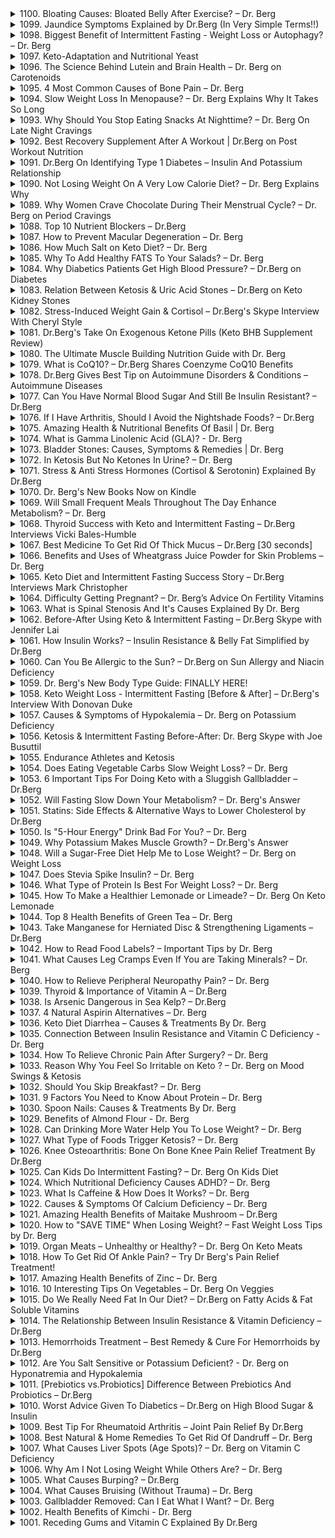 <details>
<summary>1100. Bloating Causes: Bloated Belly After Exercise? – Dr. Berg</summary>

<a href="https://www.youtube.com/watch?v=vEqNkAfUC9U" target="_blank">
    <img src="https://img.youtube.com/vi/vEqNkAfUC9U/maxresdefault.jpg" width="200">
</a>


</details>

<details>
<summary>1099. Jaundice Symptoms Explained by Dr.Berg (In Very Simple Terms!!)</summary>

<a href="https://www.youtube.com/watch?v=u6JoMOp0QX4" target="_blank">
    <img src="https://img.youtube.com/vi/u6JoMOp0QX4/maxresdefault.jpg" width="200">
</a>


</details>

<details>
<summary>1098. Biggest Benefit of Intermittent Fasting - Weight Loss or Autophagy? – Dr. Berg</summary>

<a href="https://www.youtube.com/watch?v=-mKvLQxaTvo" target="_blank">
    <img src="https://img.youtube.com/vi/-mKvLQxaTvo/maxresdefault.jpg" width="200">
</a>


</details>

<details>
<summary>1097. Keto-Adaptation and Nutritional Yeast</summary>

<a href="https://www.youtube.com/watch?v=TopndbVfJT0" target="_blank">
    <img src="https://img.youtube.com/vi/TopndbVfJT0/maxresdefault.jpg" width="200">
</a>


</details>

<details>
<summary>1096. The Science Behind Lutein and Brain Health – Dr. Berg on Carotenoids</summary>

<a href="https://www.youtube.com/watch?v=MkKhicdB4GA" target="_blank">
    <img src="https://img.youtube.com/vi/MkKhicdB4GA/maxresdefault.jpg" width="200">
</a>


</details>

<details>
<summary>1095. 4 Most Common Causes of Bone Pain – Dr. Berg</summary>

<a href="https://www.youtube.com/watch?v=C4u5XkZHL2U" target="_blank">
    <img src="https://img.youtube.com/vi/C4u5XkZHL2U/maxresdefault.jpg" width="200">
</a>


</details>

<details>
<summary>1094. Slow Weight Loss In Menopause? – Dr. Berg Explains Why It Takes So Long</summary>

<a href="https://www.youtube.com/watch?v=Tbb9yg_h9PU" target="_blank">
    <img src="https://img.youtube.com/vi/Tbb9yg_h9PU/maxresdefault.jpg" width="200">
</a>


</details>

<details>
<summary>1093. Why Should You Stop Eating Snacks At Nighttime? – Dr. Berg On Late Night Cravings</summary>

<a href="https://www.youtube.com/watch?v=EzSEuEvcueg" target="_blank">
    <img src="https://img.youtube.com/vi/EzSEuEvcueg/maxresdefault.jpg" width="200">
</a>


</details>

<details>
<summary>1092. Best Recovery Supplement After A Workout | Dr.Berg on Post Workout Nutrition</summary>

<a href="https://www.youtube.com/watch?v=0Aqx72Cr42c" target="_blank">
    <img src="https://img.youtube.com/vi/0Aqx72Cr42c/maxresdefault.jpg" width="200">
</a>


</details>

<details>
<summary>1091. Dr.Berg On Identifying Type 1 Diabetes – Insulin And Potassium Relationship</summary>

<a href="https://www.youtube.com/watch?v=l1iWQ8I9F3c" target="_blank">
    <img src="https://img.youtube.com/vi/l1iWQ8I9F3c/maxresdefault.jpg" width="200">
</a>


</details>

<details>
<summary>1090. Not Losing Weight On A Very Low Calorie Diet? – Dr. Berg Explains Why</summary>

<a href="https://www.youtube.com/watch?v=KosvTTNe6Pk" target="_blank">
    <img src="https://img.youtube.com/vi/KosvTTNe6Pk/maxresdefault.jpg" width="200">
</a>


</details>

<details>
<summary>1089. Why Women Crave Chocolate During Their Menstrual Cycle? – Dr. Berg on Period Cravings</summary>

<a href="https://www.youtube.com/watch?v=7kcfM0MH6eY" target="_blank">
    <img src="https://img.youtube.com/vi/7kcfM0MH6eY/maxresdefault.jpg" width="200">
</a>


</details>

<details>
<summary>1088. Top 10 Nutrient Blockers – Dr.Berg</summary>

<a href="https://www.youtube.com/watch?v=qZFaXAuymro" target="_blank">
    <img src="https://img.youtube.com/vi/qZFaXAuymro/maxresdefault.jpg" width="200">
</a>


</details>

<details>
<summary>1087. How to Prevent Macular Degeneration – Dr. Berg</summary>

<a href="https://www.youtube.com/watch?v=CR_XWpdF0G0" target="_blank">
    <img src="https://img.youtube.com/vi/CR_XWpdF0G0/maxresdefault.jpg" width="200">
</a>


</details>

<details>
<summary>1086. How Much Salt on Keto Diet? – Dr. Berg</summary>

<a href="https://www.youtube.com/watch?v=MGDZI7FzqW8" target="_blank">
    <img src="https://img.youtube.com/vi/MGDZI7FzqW8/maxresdefault.jpg" width="200">
</a>


</details>

<details>
<summary>1085. Why To Add Healthy FATS To Your Salads? – Dr. Berg</summary>

<a href="https://www.youtube.com/watch?v=lQVKaWS_QZc" target="_blank">
    <img src="https://img.youtube.com/vi/lQVKaWS_QZc/maxresdefault.jpg" width="200">
</a>


</details>

<details>
<summary>1084. Why Diabetics Patients Get High Blood Pressure? – Dr.Berg on Diabetes</summary>

<a href="https://www.youtube.com/watch?v=sNNknWmTUJo" target="_blank">
    <img src="https://img.youtube.com/vi/sNNknWmTUJo/maxresdefault.jpg" width="200">
</a>


</details>

<details>
<summary>1083. Relation Between Ketosis & Uric Acid Stones – Dr.Berg on Keto Kidney Stones</summary>

<a href="https://www.youtube.com/watch?v=ip4KAIqgBII" target="_blank">
    <img src="https://img.youtube.com/vi/ip4KAIqgBII/maxresdefault.jpg" width="200">
</a>


</details>

<details>
<summary>1082. Stress-Induced Weight Gain & Cortisol – Dr.Berg's Skype Interview With Cheryl Style</summary>

<a href="https://www.youtube.com/watch?v=_Zt1pUDbwB0" target="_blank">
    <img src="https://img.youtube.com/vi/_Zt1pUDbwB0/maxresdefault.jpg" width="200">
</a>


</details>

<details>
<summary>1081. Dr.Berg's Take On Exogenous Ketone Pills (Keto BHB Supplement Review)</summary>

<a href="https://www.youtube.com/watch?v=TdyV71N0_Ko" target="_blank">
    <img src="https://img.youtube.com/vi/TdyV71N0_Ko/maxresdefault.jpg" width="200">
</a>


</details>

<details>
<summary>1080. The Ultimate Muscle Building Nutrition Guide with Dr. Berg</summary>

<a href="https://www.youtube.com/watch?v=x_VFWscxj34" target="_blank">
    <img src="https://img.youtube.com/vi/x_VFWscxj34/maxresdefault.jpg" width="200">
</a>


</details>

<details>
<summary>1079. What is CoQ10? – Dr.Berg Shares Coenzyme CoQ10 Benefits</summary>

<a href="https://www.youtube.com/watch?v=0XuH31s5k28" target="_blank">
    <img src="https://img.youtube.com/vi/0XuH31s5k28/maxresdefault.jpg" width="200">
</a>


</details>

<details>
<summary>1078. Dr.Berg Gives Best Tip on Autoimmune Disorders & Conditions – Autoimmune Diseases</summary>

<a href="https://www.youtube.com/watch?v=DkM6uPVY0PI" target="_blank">
    <img src="https://img.youtube.com/vi/DkM6uPVY0PI/maxresdefault.jpg" width="200">
</a>


</details>

<details>
<summary>1077. Can You Have Normal Blood Sugar And Still Be Insulin Resistant? – Dr.Berg</summary>

<a href="https://www.youtube.com/watch?v=Xc7XR4q9V2M" target="_blank">
    <img src="https://img.youtube.com/vi/Xc7XR4q9V2M/maxresdefault.jpg" width="200">
</a>


</details>

<details>
<summary>1076. If I Have Arthritis, Should I Avoid the Nightshade Foods? – Dr.Berg</summary>

<a href="https://www.youtube.com/watch?v=a3UIPrpgwKk" target="_blank">
    <img src="https://img.youtube.com/vi/a3UIPrpgwKk/maxresdefault.jpg" width="200">
</a>


</details>

<details>
<summary>1075. Amazing Health & Nutritional Benefits Of Basil | Dr. Berg</summary>

<a href="https://www.youtube.com/watch?v=DYfDMbl535Y" target="_blank">
    <img src="https://img.youtube.com/vi/DYfDMbl535Y/maxresdefault.jpg" width="200">
</a>


</details>

<details>
<summary>1074. What is Gamma Linolenic Acid (GLA)? - Dr. Berg</summary>

<a href="https://www.youtube.com/watch?v=jyjeI7HAfw8" target="_blank">
    <img src="https://img.youtube.com/vi/jyjeI7HAfw8/maxresdefault.jpg" width="200">
</a>


</details>

<details>
<summary>1073. Bladder Stones: Causes, Symptoms & Remedies | Dr. Berg</summary>

<a href="https://www.youtube.com/watch?v=BDxij2BcJSc" target="_blank">
    <img src="https://img.youtube.com/vi/BDxij2BcJSc/maxresdefault.jpg" width="200">
</a>


</details>

<details>
<summary>1072. In Ketosis But No Ketones In Urine? – Dr. Berg</summary>

<a href="https://www.youtube.com/watch?v=WecG0HDXDSg" target="_blank">
    <img src="https://img.youtube.com/vi/WecG0HDXDSg/maxresdefault.jpg" width="200">
</a>


</details>

<details>
<summary>1071. Stress & Anti Stress Hormones (Cortisol & Serotonin) Explained By Dr.Berg</summary>

<a href="https://www.youtube.com/watch?v=xmXFhglkz5c" target="_blank">
    <img src="https://img.youtube.com/vi/xmXFhglkz5c/maxresdefault.jpg" width="200">
</a>


</details>

<details>
<summary>1070. Dr. Berg's New Books Now on Kindle</summary>

<a href="https://www.youtube.com/watch?v=OJB9I_3NiYY" target="_blank">
    <img src="https://img.youtube.com/vi/OJB9I_3NiYY/maxresdefault.jpg" width="200">
</a>


</details>

<details>
<summary>1069. Will Small Frequent Meals Throughout The Day Enhance Metabolism? – Dr. Berg</summary>

<a href="https://www.youtube.com/watch?v=DCztEs0Hj4w" target="_blank">
    <img src="https://img.youtube.com/vi/DCztEs0Hj4w/maxresdefault.jpg" width="200">
</a>


</details>

<details>
<summary>1068. Thyroid Success with Keto and Intermittent Fasting – Dr.Berg Interviews Vicki Bales-Humble</summary>

<a href="https://www.youtube.com/watch?v=94iGdKQPze0" target="_blank">
    <img src="https://img.youtube.com/vi/94iGdKQPze0/maxresdefault.jpg" width="200">
</a>


</details>

<details>
<summary>1067. Best Medicine To Get Rid Of Thick Mucus – Dr.Berg [30 seconds]</summary>

<a href="https://www.youtube.com/watch?v=z6ba9e3pMp0" target="_blank">
    <img src="https://img.youtube.com/vi/z6ba9e3pMp0/maxresdefault.jpg" width="200">
</a>


</details>

<details>
<summary>1066. Benefits and Uses of Wheatgrass Juice Powder for Skin Problems – Dr. Berg</summary>

<a href="https://www.youtube.com/watch?v=TtpBKBRNeqo" target="_blank">
    <img src="https://img.youtube.com/vi/TtpBKBRNeqo/maxresdefault.jpg" width="200">
</a>


</details>

<details>
<summary>1065. Keto Diet and Intermittent Fasting Success Story – Dr.Berg Interviews Mark Christopher</summary>

<a href="https://www.youtube.com/watch?v=BSqc30Ka58I" target="_blank">
    <img src="https://img.youtube.com/vi/BSqc30Ka58I/maxresdefault.jpg" width="200">
</a>


</details>

<details>
<summary>1064. Difficulty Getting Pregnant? – Dr. Berg’s Advice On Fertility Vitamins</summary>

<a href="https://www.youtube.com/watch?v=N_ZCTOnHoFg" target="_blank">
    <img src="https://img.youtube.com/vi/N_ZCTOnHoFg/maxresdefault.jpg" width="200">
</a>


</details>

<details>
<summary>1063. What is Spinal Stenosis And It's Causes Explained By Dr. Berg</summary>

<a href="https://www.youtube.com/watch?v=S1tBzf7eCug" target="_blank">
    <img src="https://img.youtube.com/vi/S1tBzf7eCug/maxresdefault.jpg" width="200">
</a>


</details>

<details>
<summary>1062. Before-After Using Keto & Intermittent Fasting – Dr.Berg Skype with Jennifer Lai</summary>

<a href="https://www.youtube.com/watch?v=HIAAzKErrFc" target="_blank">
    <img src="https://img.youtube.com/vi/HIAAzKErrFc/maxresdefault.jpg" width="200">
</a>


</details>

<details>
<summary>1061. How Insulin Works? – Insulin Resistance & Belly Fat Simplified by Dr.Berg</summary>

<a href="https://www.youtube.com/watch?v=571H-RPxNNs" target="_blank">
    <img src="https://img.youtube.com/vi/571H-RPxNNs/maxresdefault.jpg" width="200">
</a>


</details>

<details>
<summary>1060. Can You Be Allergic to the Sun? – Dr.Berg on Sun Allergy and Niacin Deficiency</summary>

<a href="https://www.youtube.com/watch?v=sArhcdWyxHg" target="_blank">
    <img src="https://img.youtube.com/vi/sArhcdWyxHg/maxresdefault.jpg" width="200">
</a>


</details>

<details>
<summary>1059. Dr. Berg's New Body Type Guide: FINALLY HERE!</summary>

<a href="https://www.youtube.com/watch?v=1nd3XbDCXxE" target="_blank">
    <img src="https://img.youtube.com/vi/1nd3XbDCXxE/maxresdefault.jpg" width="200">
</a>


</details>

<details>
<summary>1058. Keto Weight Loss - Intermittent Fasting [Before & After] – Dr.Berg's Interview With Donovan Duke</summary>

<a href="https://www.youtube.com/watch?v=JVy-RRIfQiM" target="_blank">
    <img src="https://img.youtube.com/vi/JVy-RRIfQiM/maxresdefault.jpg" width="200">
</a>


</details>

<details>
<summary>1057. Causes & Symptoms of Hypokalemia – Dr. Berg on Potassium Deficiency</summary>

<a href="https://www.youtube.com/watch?v=lnaunxnqJTA" target="_blank">
    <img src="https://img.youtube.com/vi/lnaunxnqJTA/maxresdefault.jpg" width="200">
</a>


</details>

<details>
<summary>1056. Ketosis & Intermittent Fasting  Before-After: Dr. Berg Skype with Joe Busuttil</summary>

<a href="https://www.youtube.com/watch?v=lQH18keaA6g" target="_blank">
    <img src="https://img.youtube.com/vi/lQH18keaA6g/maxresdefault.jpg" width="200">
</a>


</details>

<details>
<summary>1055. Endurance Athletes and Ketosis</summary>

<a href="https://www.youtube.com/watch?v=6M6hLEstHRw" target="_blank">
    <img src="https://img.youtube.com/vi/6M6hLEstHRw/maxresdefault.jpg" width="200">
</a>


</details>

<details>
<summary>1054. Does Eating Vegetable Carbs Slow Weight Loss? – Dr. Berg</summary>

<a href="https://www.youtube.com/watch?v=N1hdJpHatVs" target="_blank">
    <img src="https://img.youtube.com/vi/N1hdJpHatVs/maxresdefault.jpg" width="200">
</a>


</details>

<details>
<summary>1053. 6 Important Tips For Doing Keto with a Sluggish Gallbladder – Dr.Berg</summary>

<a href="https://www.youtube.com/watch?v=PXwHm-00BIg" target="_blank">
    <img src="https://img.youtube.com/vi/PXwHm-00BIg/maxresdefault.jpg" width="200">
</a>


</details>

<details>
<summary>1052. Will Fasting Slow Down Your Metabolism? – Dr. Berg's Answer</summary>

<a href="https://www.youtube.com/watch?v=ixzwfthdjnU" target="_blank">
    <img src="https://img.youtube.com/vi/ixzwfthdjnU/maxresdefault.jpg" width="200">
</a>


</details>

<details>
<summary>1051. Statins: Side Effects & Alternative Ways to Lower Cholesterol by Dr.Berg</summary>

<a href="https://www.youtube.com/watch?v=ynpqxnxtLi8" target="_blank">
    <img src="https://img.youtube.com/vi/ynpqxnxtLi8/maxresdefault.jpg" width="200">
</a>


</details>

<details>
<summary>1050. Is "5-Hour Energy" Drink Bad For You? – Dr. Berg</summary>

<a href="https://www.youtube.com/watch?v=zQztAuClzMI" target="_blank">
    <img src="https://img.youtube.com/vi/zQztAuClzMI/maxresdefault.jpg" width="200">
</a>


</details>

<details>
<summary>1049. Why Potassium Makes Muscle Growth? – Dr.Berg's Answer</summary>

<a href="https://www.youtube.com/watch?v=Ux-lRq6W3ak" target="_blank">
    <img src="https://img.youtube.com/vi/Ux-lRq6W3ak/maxresdefault.jpg" width="200">
</a>


</details>

<details>
<summary>1048. Will a Sugar-Free Diet Help Me to Lose Weight? – Dr. Berg on Weight Loss</summary>

<a href="https://www.youtube.com/watch?v=jhYK9yn668M" target="_blank">
    <img src="https://img.youtube.com/vi/jhYK9yn668M/maxresdefault.jpg" width="200">
</a>


</details>

<details>
<summary>1047. Does Stevia Spike Insulin? – Dr. Berg</summary>

<a href="https://www.youtube.com/watch?v=hEqr13wZ8vg" target="_blank">
    <img src="https://img.youtube.com/vi/hEqr13wZ8vg/maxresdefault.jpg" width="200">
</a>


</details>

<details>
<summary>1046. What Type of Protein Is Best For Weight Loss? – Dr. Berg</summary>

<a href="https://www.youtube.com/watch?v=45wgOBpbVWY" target="_blank">
    <img src="https://img.youtube.com/vi/45wgOBpbVWY/maxresdefault.jpg" width="200">
</a>


</details>

<details>
<summary>1045. How To Make a Healthier Lemonade or Limeade? – Dr. Berg On Keto Lemonade</summary>

<a href="https://www.youtube.com/watch?v=SU9lXgY3qKI" target="_blank">
    <img src="https://img.youtube.com/vi/SU9lXgY3qKI/maxresdefault.jpg" width="200">
</a>


</details>

<details>
<summary>1044. Top 8 Health Benefits of Green Tea – Dr. Berg</summary>

<a href="https://www.youtube.com/watch?v=W1Bj7sKWxi8" target="_blank">
    <img src="https://img.youtube.com/vi/W1Bj7sKWxi8/maxresdefault.jpg" width="200">
</a>


</details>

<details>
<summary>1043. Take Manganese for Herniated Disc & Strengthening Ligaments – Dr.Berg</summary>

<a href="https://www.youtube.com/watch?v=NpGnFP_8Tsw" target="_blank">
    <img src="https://img.youtube.com/vi/NpGnFP_8Tsw/maxresdefault.jpg" width="200">
</a>


</details>

<details>
<summary>1042. How to Read Food Labels? – Important Tips by Dr. Berg</summary>

<a href="https://www.youtube.com/watch?v=uFlFUtHdhY0" target="_blank">
    <img src="https://img.youtube.com/vi/uFlFUtHdhY0/maxresdefault.jpg" width="200">
</a>


</details>

<details>
<summary>1041. What Causes Leg Cramps Even If You are Taking Minerals? – Dr. Berg</summary>

<a href="https://www.youtube.com/watch?v=U_38hPtf8vg" target="_blank">
    <img src="https://img.youtube.com/vi/U_38hPtf8vg/maxresdefault.jpg" width="200">
</a>


</details>

<details>
<summary>1040. How to Relieve Peripheral Neuropathy Pain? – Dr. Berg</summary>

<a href="https://www.youtube.com/watch?v=RBaDYCJ-QOc" target="_blank">
    <img src="https://img.youtube.com/vi/RBaDYCJ-QOc/maxresdefault.jpg" width="200">
</a>


</details>

<details>
<summary>1039. Thyroid & Importance of Vitamin A – Dr.Berg</summary>

<a href="https://www.youtube.com/watch?v=xiZmcc1K-Fs" target="_blank">
    <img src="https://img.youtube.com/vi/xiZmcc1K-Fs/maxresdefault.jpg" width="200">
</a>


</details>

<details>
<summary>1038. Is Arsenic Dangerous in Sea Kelp? – Dr.Berg</summary>

<a href="https://www.youtube.com/watch?v=tTZ9b6xN2Wc" target="_blank">
    <img src="https://img.youtube.com/vi/tTZ9b6xN2Wc/maxresdefault.jpg" width="200">
</a>


</details>

<details>
<summary>1037. 4 Natural Aspirin Alternatives – Dr. Berg</summary>

<a href="https://www.youtube.com/watch?v=IGvw1UC7tro" target="_blank">
    <img src="https://img.youtube.com/vi/IGvw1UC7tro/maxresdefault.jpg" width="200">
</a>


</details>

<details>
<summary>1036. Keto Diet Diarrhea – Causes & Treatments By Dr. Berg</summary>

<a href="https://www.youtube.com/watch?v=7sCH-YrCOcQ" target="_blank">
    <img src="https://img.youtube.com/vi/7sCH-YrCOcQ/maxresdefault.jpg" width="200">
</a>


</details>

<details>
<summary>1035. Connection Between Insulin Resistance and Vitamin C Deficiency - Dr. Berg</summary>

<a href="https://www.youtube.com/watch?v=CABVB3vI3x4" target="_blank">
    <img src="https://img.youtube.com/vi/CABVB3vI3x4/maxresdefault.jpg" width="200">
</a>


</details>

<details>
<summary>1034. How To Relieve Chronic Pain After Surgery? – Dr. Berg</summary>

<a href="https://www.youtube.com/watch?v=pnEalszQO8s" target="_blank">
    <img src="https://img.youtube.com/vi/pnEalszQO8s/maxresdefault.jpg" width="200">
</a>


</details>

<details>
<summary>1033. Reason Why You Feel So Irritable on Keto ? – Dr. Berg on Mood Swings & Ketosis</summary>

<a href="https://www.youtube.com/watch?v=Ma_ji2PrKSs" target="_blank">
    <img src="https://img.youtube.com/vi/Ma_ji2PrKSs/maxresdefault.jpg" width="200">
</a>


</details>

<details>
<summary>1032. Should You Skip Breakfast? – Dr. Berg</summary>

<a href="https://www.youtube.com/watch?v=EjMZfXuOzRY" target="_blank">
    <img src="https://img.youtube.com/vi/EjMZfXuOzRY/maxresdefault.jpg" width="200">
</a>


</details>

<details>
<summary>1031. 9 Factors You Need to Know About Protein – Dr. Berg</summary>

<a href="https://www.youtube.com/watch?v=p-PirkZ7xOA" target="_blank">
    <img src="https://img.youtube.com/vi/p-PirkZ7xOA/maxresdefault.jpg" width="200">
</a>


</details>

<details>
<summary>1030. Spoon Nails: Causes & Treatments By Dr. Berg</summary>

<a href="https://www.youtube.com/watch?v=aEtsCLjyoTs" target="_blank">
    <img src="https://img.youtube.com/vi/aEtsCLjyoTs/maxresdefault.jpg" width="200">
</a>


</details>

<details>
<summary>1029. Benefits of Almond Flour - Dr. Berg</summary>

<a href="https://www.youtube.com/watch?v=LYIh-C4JU-s" target="_blank">
    <img src="https://img.youtube.com/vi/LYIh-C4JU-s/maxresdefault.jpg" width="200">
</a>


</details>

<details>
<summary>1028. Can Drinking More Water Help You To Lose Weight? – Dr. Berg</summary>

<a href="https://www.youtube.com/watch?v=305lzlZBg_k" target="_blank">
    <img src="https://img.youtube.com/vi/305lzlZBg_k/maxresdefault.jpg" width="200">
</a>


</details>

<details>
<summary>1027. What Type of Foods Trigger Ketosis? – Dr. Berg</summary>

<a href="https://www.youtube.com/watch?v=kZxuPXzjUUc" target="_blank">
    <img src="https://img.youtube.com/vi/kZxuPXzjUUc/maxresdefault.jpg" width="200">
</a>


</details>

<details>
<summary>1026. Knee Osteoarthritis: Bone On Bone Knee Pain Relief Treatment By Dr.Berg</summary>

<a href="https://www.youtube.com/watch?v=ReAdVazcEe8" target="_blank">
    <img src="https://img.youtube.com/vi/ReAdVazcEe8/maxresdefault.jpg" width="200">
</a>


</details>

<details>
<summary>1025. Can Kids Do Intermittent Fasting? – Dr. Berg On Kids Diet</summary>

<a href="https://www.youtube.com/watch?v=5qW1ijaCllE" target="_blank">
    <img src="https://img.youtube.com/vi/5qW1ijaCllE/maxresdefault.jpg" width="200">
</a>


</details>

<details>
<summary>1024. Which Nutritional Deficiency Causes ADHD? – Dr. Berg</summary>

<a href="https://www.youtube.com/watch?v=kHiqo4jQoxQ" target="_blank">
    <img src="https://img.youtube.com/vi/kHiqo4jQoxQ/maxresdefault.jpg" width="200">
</a>


</details>

<details>
<summary>1023. What Is Caffeine & How Does It Works? – Dr. Berg</summary>

<a href="https://www.youtube.com/watch?v=duJm4oUDLI0" target="_blank">
    <img src="https://img.youtube.com/vi/duJm4oUDLI0/maxresdefault.jpg" width="200">
</a>


</details>

<details>
<summary>1022. Causes & Symptoms Of Calcium Deficiency – Dr. Berg</summary>

<a href="https://www.youtube.com/watch?v=YWPazdIDASg" target="_blank">
    <img src="https://img.youtube.com/vi/YWPazdIDASg/maxresdefault.jpg" width="200">
</a>


</details>

<details>
<summary>1021. Amazing Health Benefits of Maitake Mushroom – Dr.Berg</summary>

<a href="https://www.youtube.com/watch?v=vuSspHE3cuI" target="_blank">
    <img src="https://img.youtube.com/vi/vuSspHE3cuI/maxresdefault.jpg" width="200">
</a>


</details>

<details>
<summary>1020. How to "SAVE TIME" When Losing Weight? – Fast Weight Loss Tips by Dr. Berg</summary>

<a href="https://www.youtube.com/watch?v=MH28Jxg8gEw" target="_blank">
    <img src="https://img.youtube.com/vi/MH28Jxg8gEw/maxresdefault.jpg" width="200">
</a>


</details>

<details>
<summary>1019. Organ Meats – Unhealthy or Healthy? – Dr. Berg On Keto Meats</summary>

<a href="https://www.youtube.com/watch?v=0tKcFcdHyss" target="_blank">
    <img src="https://img.youtube.com/vi/0tKcFcdHyss/maxresdefault.jpg" width="200">
</a>


</details>

<details>
<summary>1018. How To Get Rid Of Ankle Pain? – Try Dr Berg's Pain Relief Treatment!</summary>

<a href="https://www.youtube.com/watch?v=Wiy9h-9StXo" target="_blank">
    <img src="https://img.youtube.com/vi/Wiy9h-9StXo/maxresdefault.jpg" width="200">
</a>


</details>

<details>
<summary>1017. Amazing Health Benefits of Zinc – Dr. Berg</summary>

<a href="https://www.youtube.com/watch?v=RMQ6sdz-OQ8" target="_blank">
    <img src="https://img.youtube.com/vi/RMQ6sdz-OQ8/maxresdefault.jpg" width="200">
</a>


</details>

<details>
<summary>1016. 10 Interesting Tips On Vegetables – Dr. Berg On Veggies</summary>

<a href="https://www.youtube.com/watch?v=w2I5yOjb6_8" target="_blank">
    <img src="https://img.youtube.com/vi/w2I5yOjb6_8/maxresdefault.jpg" width="200">
</a>


</details>

<details>
<summary>1015. Do We Really Need Fat In Our Diet? – Dr.Berg on Fatty Acids & Fat Soluble Vitamins</summary>

<a href="https://www.youtube.com/watch?v=Pm8vZfwb0rM" target="_blank">
    <img src="https://img.youtube.com/vi/Pm8vZfwb0rM/maxresdefault.jpg" width="200">
</a>


</details>

<details>
<summary>1014. The Relationship Between Insulin Resistance & Vitamin Deficiency – Dr.Berg</summary>

<a href="https://www.youtube.com/watch?v=Ch1kfJVHiC0" target="_blank">
    <img src="https://img.youtube.com/vi/Ch1kfJVHiC0/maxresdefault.jpg" width="200">
</a>


</details>

<details>
<summary>1013. Hemorrhoids Treatment – Best Remedy & Cure For Hemorrhoids by Dr.Berg</summary>

<a href="https://www.youtube.com/watch?v=oJ_UdVjNnfI" target="_blank">
    <img src="https://img.youtube.com/vi/oJ_UdVjNnfI/maxresdefault.jpg" width="200">
</a>


</details>

<details>
<summary>1012. Are You Salt Sensitive or Potassium Deficient? - Dr. Berg on Hyponatremia and Hypokalemia</summary>

<a href="https://www.youtube.com/watch?v=7WMUijcnIm4" target="_blank">
    <img src="https://img.youtube.com/vi/7WMUijcnIm4/maxresdefault.jpg" width="200">
</a>


</details>

<details>
<summary>1011. [Prebiotics vs.Probiotics] Difference Between Prebiotics And Probiotics – Dr.Berg</summary>

<a href="https://www.youtube.com/watch?v=kpzVCmtAqqQ" target="_blank">
    <img src="https://img.youtube.com/vi/kpzVCmtAqqQ/maxresdefault.jpg" width="200">
</a>


</details>

<details>
<summary>1010. Worst Advice Given To Diabetics – Dr.Berg on High Blood Sugar & Insulin</summary>

<a href="https://www.youtube.com/watch?v=92lqVZ22rfA" target="_blank">
    <img src="https://img.youtube.com/vi/92lqVZ22rfA/maxresdefault.jpg" width="200">
</a>


</details>

<details>
<summary>1009. Best Tip For Rheumatoid Arthritis – Joint Pain Relief By Dr.Berg</summary>

<a href="https://www.youtube.com/watch?v=Z5R_MWzRJjE" target="_blank">
    <img src="https://img.youtube.com/vi/Z5R_MWzRJjE/maxresdefault.jpg" width="200">
</a>


</details>

<details>
<summary>1008. Best Natural & Home Remedies To Get Rid Of Dandruff – Dr. Berg</summary>

<a href="https://www.youtube.com/watch?v=iHXGSA3dmt0" target="_blank">
    <img src="https://img.youtube.com/vi/iHXGSA3dmt0/maxresdefault.jpg" width="200">
</a>


</details>

<details>
<summary>1007. What Causes Liver Spots (Age Spots)? – Dr. Berg on Vitamin C Deficiency</summary>

<a href="https://www.youtube.com/watch?v=J7V1osGCi0c" target="_blank">
    <img src="https://img.youtube.com/vi/J7V1osGCi0c/maxresdefault.jpg" width="200">
</a>


</details>

<details>
<summary>1006. Why Am I Not Losing Weight While Others Are? – Dr. Berg</summary>

<a href="https://www.youtube.com/watch?v=V8DZBm1_RJI" target="_blank">
    <img src="https://img.youtube.com/vi/V8DZBm1_RJI/maxresdefault.jpg" width="200">
</a>


</details>

<details>
<summary>1005. What Causes Burping? – Dr.Berg</summary>

<a href="https://www.youtube.com/watch?v=OruLOrhgTPE" target="_blank">
    <img src="https://img.youtube.com/vi/OruLOrhgTPE/maxresdefault.jpg" width="200">
</a>


</details>

<details>
<summary>1004. What Causes Bruising (Without Trauma) – Dr. Berg</summary>

<a href="https://www.youtube.com/watch?v=xA1EcF2Kg0g" target="_blank">
    <img src="https://img.youtube.com/vi/xA1EcF2Kg0g/maxresdefault.jpg" width="200">
</a>


</details>

<details>
<summary>1003. Gallbladder Removed: Can I Eat What I Want? – Dr. Berg</summary>

<a href="https://www.youtube.com/watch?v=EIjwgAKvm-g" target="_blank">
    <img src="https://img.youtube.com/vi/EIjwgAKvm-g/maxresdefault.jpg" width="200">
</a>


</details>

<details>
<summary>1002. Health Benefits of Kimchi - Dr. Berg</summary>

<a href="https://www.youtube.com/watch?v=DmlxAVvOGiY" target="_blank">
    <img src="https://img.youtube.com/vi/DmlxAVvOGiY/maxresdefault.jpg" width="200">
</a>


</details>

<details>
<summary>1001. Receding Gums and Vitamin C Explained By Dr.Berg</summary>

<a href="https://www.youtube.com/watch?v=ZaJWKzq-uuQ" target="_blank">
    <img src="https://img.youtube.com/vi/ZaJWKzq-uuQ/maxresdefault.jpg" width="200">
</a>


</details>

